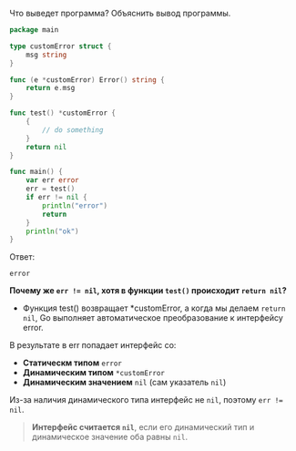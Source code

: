 Что выведет программа? Объяснить вывод программы.

```go
package main

type customError struct {
	msg string
}

func (e *customError) Error() string {
	return e.msg
}

func test() *customError {
	{
		// do something
	}
	return nil
}

func main() {
	var err error
	err = test()
	if err != nil {
		println("error")
		return
	}
	println("ok")
}
```

Ответ:
```
error
```
**Почему же `err != nil`, хотя в функции `test()` происходит `return nil`?**
- Функция test() возвращает *customError, а когда мы делаем `return nil`, Go выполняет автоматическое преобразование к интерфейсу error.

В результате в err попадает интерфейс со:
- **Статическм типом** `error`
- **Динамическим типом** `*customError`
- **Динамическим значением** `nil` (сам указатель `nil`)

Из-за наличия динамического типа интерфейс не `nil`, поэтому `err != nil`.

> **Интерфейс считается `nil`**, если его динамический тип и динамическое значение оба равны `nil`.
